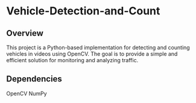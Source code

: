 # Vehicle-Detection-and-Count
## Overview
This project is a Python-based implementation for detecting and counting vehicles in videos using OpenCV. The goal is to provide a simple and efficient solution for monitoring and analyzing traffic.
## Dependencies
OpenCV
NumPy
